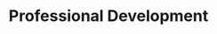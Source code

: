 ---
# This topic lives at
# https://digital.gov/topics/professional-development

slug: "professional-development"

# Topic Title
title: "Professional Development"

# description — keep it short and clear
summary: ""

aliases:
  - /topics/human-resources/
  - /topics/open-opportunities-program/

# Weight
weight: 2

# For more information on managing topics,
# see https://github.com/GSA/digitalgov.gov/wiki
---